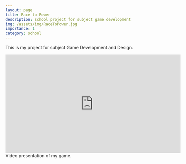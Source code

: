 ```yaml
---
layout: page
title: Race to Power
description: school project for subject game development
img: /assets/img/RaceToPower.jpg
importance: 1
category: school
---
```


This is my project for subject Game Development and Design. 

<iframe width="560" height="315" src="https://www.youtube.com/embed/RdmIqo4Gds8" title="YouTube video player" frameborder="0" allow="accelerometer; autoplay; clipboard-write; encrypted-media; gyroscope; picture-in-picture" allowfullscreen></iframe>
<div class="caption">
    Video presentation of my game.
</div>